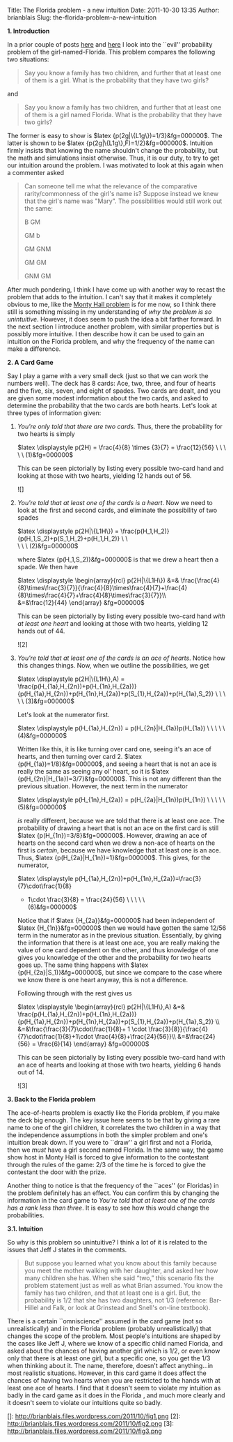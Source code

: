 Title: The Florida problem - a new intuition
Date: 2011-10-30 13:35
Author: brianblais
Slug: the-florida-problem-a-new-intuition

**1. Introduction**

In a prior couple of posts [here][] and [here][1] I look into the
\`\`evil'' probability problem of the girl-named-Florida. This problem
compares the following two situations:

> Say you know a family has two children, and further that at least one
> of them is a girl. What is the probability that they have two girls?

and

> Say you know a family has two children, and further that at least one
> of them is a girl named Florida. What is the probability that they
> have two girls?

The former is easy to show is \$latex {p(2g|\\{L1g\\})=1/3}&fg=000000\$.
The latter is shown to be \$latex {p(2g|\\{L1g\\},F)=1/2}&fg=000000\$.
Intuition firmly insists that knowing the name shouldn't change the
probability, but the math and simulations insist otherwise. Thus, it is
our duty, to try to get our intuition around the problem. I was
motivated to look at this again when a commenter asked

> Can someone tell me what the relevance of the comparative
> rarity/commonness of the girl's name is? Suppose instead we knew that
> the girl's name was "Mary". The possibilities would still work out the
> same:
>
> B GM
>
> GM b
>
> GM GNM
>
> GM GM
>
> GNM GM

After much pondering, I think I have come up with another way to recast
the problem that adds to the intuition. I can't say that it makes it
completely obvious to me, like the [Monty Hall problem][] is for me now,
so I think there still is something missing in my understanding of *why
the problem is so unintuitive*. However, it does seem to push the idea a
bit farther forward. In the next section I introduce another problem,
with similar properties but is possibly more intuitive. I then describe
how it can be used to gain an intuition on the Florida problem, and why
the frequency of the name can make a difference.

**2. A Card Game**

Say I play a game with a very small deck (just so that we can work the
numbers well). The deck has 8 cards: Ace, two, three, and four of hearts
and the five, six, seven, and eight of spades. Two cards are dealt, and
you are given some modest information about the two cards, and asked to
determine the probability that the two cards are both hearts. Let's look
at three types of information given:

1.  *You're only told that there are two cards.* Thus, there the
    probability for two hearts is simply

    \$latex \\displaystyle p(2H) = \\frac{4}{8} \\times {3}{7} =
    \\frac{12}{56} \\ \\ \\ \\ \\ (1)&fg=000000\$

    This can be seen pictorially by listing every possible two-card hand
    and looking at those with two hearts, yielding 12 hands out of 56.

    ![]

    <p>
2.  *You're told that at least one of the cards is a heart*. Now we need
    to look at the first and second cards, and eliminate the possibility
    of two spades

    \$latex \\displaystyle p(2H|\\{L1H\\}) =
    \\frac{p(H\_1,H\_2)}{p(H\_1,S\_2)+p(S\_1,H\_2)+p(H\_1,H\_2)} \\ \  
   \\ \\ \\ (2)&fg=000000\$

    where \$latex {p(H\_1,S\_2)}&fg=000000\$ is that we drew a heart
    then a spade. We then have

    \$latex \\displaystyle \\begin{array}{rcl} p(2H|\\{L1H\\}) &=&
    \\frac{\\frac{4}{8}\\times\\frac{3}{7}}{\\frac{4}{8}\\times\\frac{4}{7}+\\frac{4}{8}\\times\\frac{4}{7}+\\frac{4}{8}\\times\\frac{3}{7}}\\\  
   &=&\\frac{12}{44} \\end{array} &fg=000000\$

    This can be seen pictorially by listing every possible two-card hand
    *with at least one heart* and looking at those with two hearts,
    yielding 12 hands out of 44.

    ![2]

3.  *You're told that at least one of the cards is an ace of hearts*.
    Notice how this changes things. Now, when we outline the
    possibilities, we get

    \$latex \\displaystyle p(2H|\\{L1H\\},A) =
    \\frac{p(H\_{1a},H\_{2n})+p(H\_{1n},H\_{2a})}{p(H\_{1a},H\_{2n})+p(H\_{1n},H\_{2a})+p(S\_{1},H\_{2a})+p(H\_{1a},S\_2)}
    \\ \\ \\ \\ \\ (3)&fg=000000\$

    Let's look at the numerator first.

    \$latex \\displaystyle p(H\_{1a},H\_{2n}) =
    p(H\_{2n}|H\_{1a})p(H\_{1a}) \\ \\ \\ \\ \\ (4)&fg=000000\$

    Written like this, it is like turning over card one, seeing it's an
    ace of hearts, and then turning over card 2. \$latex
    {p(H\_{1a})=1/8}&fg=000000\$, and seeing a heart that is not an ace
    is really the same as seeing any ol' heart, so it is \$latex
    {p(H\_{2n}|H\_{1a})=3/7}&fg=000000\$. This is not any different than
    the previous situation. However, the next term in the numerator

    \$latex \\displaystyle p(H\_{1n},H\_{2a}) =
    p(H\_{2a}|H\_{1n})p(H\_{1n}) \\ \\ \\ \\ \\ (5)&fg=000000\$

    *is* really different, because we are told that there is at least
    one ace. The probability of drawing a heart that is not an ace on
    the first card is still \$latex {p(H\_{1n})=3/8}&fg=000000\$.
    However, drawing an ace of hearts on the second card when we drew a
    non-ace of hearts on the first is *certain*, because we have
    knowledge that at least one is an ace. Thus, \$latex
    {p(H\_{2a}|H\_{1n})=1}&fg=000000\$. This gives, for the numerator,

    \$latex \\displaystyle
    p(H\_{1a},H\_{2n})+p(H\_{1n},H\_{2a})=\\frac{3}{7}\\cdot\\frac{1}{8}
    + 1\\cdot \\frac{3}{8} = \\frac{24}{56} \\ \\ \\ \\ \  
   (6)&fg=000000\$

    Notice that if \$latex {H\_{2a}}&fg=000000\$ had been independent of
    \$latex {H\_{1n}}&fg=000000\$ then we would have gotten the same
    12/56 term in the numerator as in the previous situation.
    Essentially, by giving the information that there is at least one
    ace, you are really making the value of one card dependent on the
    other, and thus knowledge of one gives you knowledge of the other
    and the probability for two hearts goes up. The same thing happens
    with \$latex {p(H\_{2a}|S\_1)}&fg=000000\$, but since we compare to
    the case where we know there is one heart anyway, this is not a
    difference.

    Following through with the rest gives us

    \$latex \\displaystyle \\begin{array}{rcl} p(2H|\\{L1H\\},A) &=&
    \\frac{p(H\_{1a},H\_{2n})+p(H\_{1n},H\_{2a})}{p(H\_{1a},H\_{2n})+p(H\_{1n},H\_{2a})+p(S\_{1},H\_{2a})+p(H\_{1a},S\_2)}
    \\\\ &=&\\frac{\\frac{3}{7}\\cdot\\frac{1}{8}+ 1 \\cdot
    \\frac{3}{8}}{\\frac{4}{7}\\cdot\\frac{1}{8}+1\\cdot
    \\frac{4}{8}+\\frac{24}{56}}\\\\ &=&\\frac{24}{56} = \\frac{6}{14}
    \\end{array} &fg=000000\$

    This can be seen pictorially by listing every possible two-card hand
    with an ace of hearts and looking at those with two hearts, yielding
    6 hands out of 14.

    ![3]

**3. Back to the Florida problem**

The ace-of-hearts problem is exactly like the Florida problem, if you
make the deck big enough. The key issue here seems to be that by giving
a rare name to one of the girl children, it correlates the two children
in a way that the independence assumptions in both the simpler problem
and one's intuition break down. If you were to \`\`draw'' a girl first
and not a Florida, then we *must* have a girl second named Florida. In
the same way, the game show host in Monty Hall is forced to give
information to the contestant through the rules of the game: 2/3 of the
time he is forced to give the contestant the door with the prize.

Another thing to notice is that the frequency of the \`\`aces'' (or
Floridas) in the problem definitely has an effect. You can confirm this
by changing the information in the card game to *You're told that at
least one of the cards has a rank less than three*. It is easy to see
how this would change the probabilities.

**3.1. Intuition**

So why is this problem so unintuitive? I think a lot of it is related to
the issues that Jeff J states in the comments.

> But suppose you learned what you know about this family because you
> meet the mother walking with her daughter, and asked her how many
> children she has. When she said “two,” this scenario fits the problem
> statement just as well as what Brian assumed. You know the family has
> two children, and that at least one is a girl. But, the probability is
> 1/2 that she has two daughters, not 1/3 (reference: Bar-Hillel and
> Falk, or look at Grinstead and Snell's on-line textbook).

There is a certain \`\`omniscience'' assumed in the card game (not so
unrealistically) and in the Florida problem (probably unrealistically)
that changes the scope of the problem. Most people's intuitions are
shaped by the cases like Jeff J, where we know of a specific child named
Florida, and asked about the chances of having another girl which is
1/2, or even know only that there is at least one girl, but a specific
one, so you get the 1/3 when thinking about it. The name, therefore,
doesn't affect anything...in most realistic situations. However, in this
card game it does affect the chances of having two hearts when you are
restricted to the hands with at least one ace of hearts. I find that it
doesn't seem to violate my intuition as badly in the card game as it
does in the Florida , and much more clearly and it doesn't seem to
violate our intuitions quite so badly.

  [here]: https://brianblais.wordpress.com/2010/01/05/there-once-was-a-girl-named-florida-a-k-a-evil-problems-in-probability/
  [1]: https://brianblais.wordpress.com/2010/02/22/coin-flips-and-names-evil-problems-in-probability-continued/
  [Monty Hall problem]: https://brianblais.wordpress.com/2009/09/16/probability-problems-and-simulation/
  []: http://brianblais.files.wordpress.com/2011/10/fig1.png
  [2]: http://brianblais.files.wordpress.com/2011/10/fig2.png
  [3]: http://brianblais.files.wordpress.com/2011/10/fig3.png
